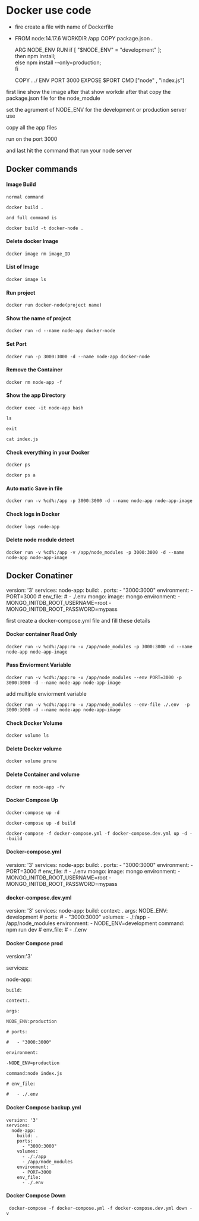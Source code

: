 # Docker use code

* fire create a file with name of Dockerfile
* FROM node:14.17.6
  WORKDIR /app
  COPY package.json .

  ARG  NODE_ENV
  RUN if [ "$NODE_ENV" = "development" ]; \
          then npm install; \
          else npm install --only=production; \
          fi

  COPY . ./
  ENV PORT 3000
  EXPOSE $PORT
  CMD ["node" , "index.js"] 


first line show the image after that show workdir after that copy the package.json file for the node_module 

set the agrument of NODE_ENV for the development or production server use 

copy all the app files 

run on the port 3000

and last hit the command that run your node server


## Docker commands

#### Image Build

```
normal command 

docker build .

and full command is 

docker build -t docker-node .

```

#### Delete docker Image

`docker image rm image_ID`

#### List of Image

`docker image ls`

#### Run project

`docker run docker-node(project name)`

#### Show the name of project

`docker run -d --name node-app docker-node`

#### Set Port

`docker run -p 3000:3000 -d --name node-app docker-node`

#### Remove the Container

`docker rm node-app -f`

#### Show the app Directory

`docker exec -it node-app bash`

`ls`

`exit`

`cat index.js`

#### Check everything in your Docker

`docker ps`

`docker ps a`

#### Auto matic Save in file

`docker run -v %cd%:/app -p 3000:3000 -d --name node-app node-app-image`

#### Check logs in Docker

`docker logs node-app`

#### Delete node module detect

`docker run -v %cd%:/app -v /app/node_modules -p 3000:3000 -d --name node-app node-app-image`

## Docker Conatiner

version: '3'
services:
  node-app:
    build: .
    ports:
      - "3000:3000"
    environment:
      - PORT=3000
    # env_file:
    #   - ./.env
  mongo:
    image: mongo
    environment:
      - MONGO_INITDB_ROOT_USERNAME=root
      - MONGO_INITDB_ROOT_PASSWORD=mypass


first create a docker-compose.yml file and fill these details

#### Docker container Read Only

`docker run -v %cd%:/app:ro -v /app/node_modules -p 3000:3000 -d --name node-app node-app-image`

#### Pass Enviorment Variable

`docker run -v %cd%:/app:ro -v /app/node_modules --env PORT=3000 -p 3000:3000 -d --name node-app node-app-image `

add multiple enviorment variable

`docker run -v %cd%:/app:ro -v /app/node_modules --env-file ./.env  -p 3000:3000 -d --name node-app node-app-image`

#### Check Docker Volume

`docker volume ls`

#### Delete Docker volume

`docker volume prune`

#### Delete Container and volume 

`docker rm node-app -fv`

#### Docker Compose Up

`docker-compose up -d`

`docker-compose up -d build `

`docker-compose -f docker-compose.yml -f docker-compose.dev.yml up -d --build`

#### Docker-compose.yml
version: '3'
services:
  node-app:
    build: .
    ports:
      - "3000:3000"
    environment:
      - PORT=3000
    # env_file:
    #   - ./.env
  mongo:
    image: mongo
    environment:
      - MONGO_INITDB_ROOT_USERNAME=root
      - MONGO_INITDB_ROOT_PASSWORD=mypass

#### docker-compose.dev.yml

version: '3'
services:
  node-app:
    build:
      context: .
      args:
        NODE_ENV: development
    # ports:
    #   - "3000:3000"
    volumes:
      - ./:/app
      - /app/node_modules
    environment:
      - NODE_ENV=development
    command: npm run dev
    # env_file:
    #   - ./.env


#### Docker Compose prod

version:'3'

services:

  node-app:

    build:

    context:.

    args:

    NODE_ENV:production

    # ports:

    #   - "3000:3000"

    environment:

    -NODE_ENV=production

    command:node index.js

    # env_file:

    #   - ./.env

#### Docker Compose backup.yml


```
version: '3'
services:
  node-app:
    build: .
    ports:
      - "3000:3000"
    volumes:
      - ./:/app
      - /app/node_modules
    environment:
      - PORT=3000
    env_file:
      - ./.env
```


#### Docker Compose Down

` docker-compose -f docker-compose.yml -f docker-compose.dev.yml down -v`
